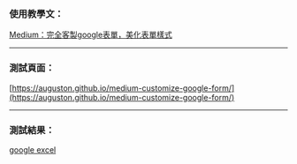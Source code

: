 ### 使用教學文：
[Medium：完全客製google表單，美化表單樣式](https://letswrite.tw/custom-google-form/)


---


### 測試頁面：
[https://auguston.github.io/medium-customize-google-form/](https://auguston.github.io/medium-customize-google-form/)


---


### 測試結果：
[google excel](https://docs.google.com/spreadsheets/d/15QiZEKyMMmpbj7cvJ_fPX5Eh1x9BzXOtfONFIM2V64o/edit)
